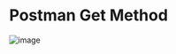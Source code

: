 # Postman Get Method

![image](https://user-images.githubusercontent.com/50515418/181009921-da1680ed-984b-440f-a4cf-bf7cba2420d7.png)
